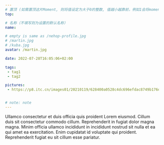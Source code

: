 ```yaml
---
# 置顶 (如需置顶这片Moment, 则将值设定为大于0的整数, 值越小越靠前，例如1会将moment放在最顶端)
top:

# 名称（不填写则为设置的默认名称）
name:

# empty is same as /nehop-profile.jpg
# /martin.jpg
# /kuba.jpg
avatar: /martin.jpg

date: 2022-07-28T16:05:06+02:00

tags:
 - tag1
 - tag2

pictures:
 - https://p8.itc.cn/images01/20210119/628400a0528c4dc696efdac8749b176d.jpeg


# note: note
---
```

Ullamco consectetur et duis officia quis proident Lorem eiusmod. Cillum duis sit consectetur commodo cillum. Reprehenderit in fugiat dolor magna magna. Minim officia ullamco incididunt in incididunt nostrud sit nulla et ea qui amet ea exercitation. Enim cupidatat id voluptate qui proident. Reprehenderit fugiat eu sit cillum esse pariatur.

